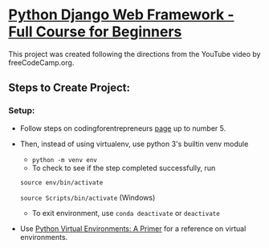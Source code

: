 # [Python Django Web Framework - Full Course for Beginners](https://www.youtube.com/watch?v=F5mRW0jo-U4)

This project was created following the directions from the YouTube video by freeCodeCamp.org.

## Steps to Create Project:
### Setup:
* Follow steps on codingforentrepreneurs [page](https://www.codingforentrepreneurs.com/blog/install-python-django-on-windows/) up to number 5.
* Then, instead of using virtualenv, use python 3's builtin venv module
  * `python -m venv env`
  * To check to see if the step completed successfully, run
  
  `source env/bin/activate`
  
  `source Scripts/bin/activate` (Windows)
  * To exit environment, use `conda deactivate` or `deactivate`
* Use [Python Virtual Environments: A Primer](https://realpython.com/python-virtual-environments-a-primer/) for a reference on virtual environments.